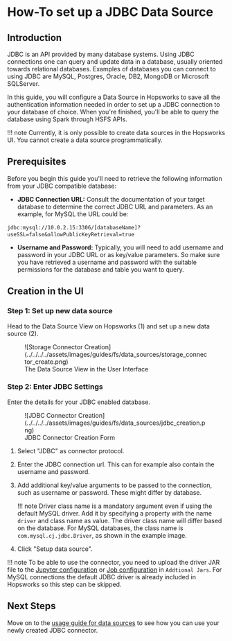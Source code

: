 # How-To set up a JDBC Data Source

## Introduction

JDBC is an API provided by many database systems. Using JDBC connections one can query and update data in a database, usually oriented towards relational databases. Examples of databases you can connect to using JDBC are MySQL, Postgres, Oracle, DB2, MongoDB or Microsoft SQLServer.

In this guide, you will configure a Data Source in Hopsworks to save all the authentication information needed in order to set up a JDBC connection to your database of choice.
When you're finished, you'll be able to query the database using Spark through HSFS APIs.

!!! note
    Currently, it is only possible to create data sources in the Hopsworks UI. You cannot create a data source programmatically.

## Prerequisites

Before you begin this guide you'll need to retrieve the following information from your JDBC compatible database:

- **JDBC Connection URL:** Consult the documentation of your target database to determine the correct JDBC URL and parameters. As an example, for MySQL the URL could be:

```
jdbc:mysql://10.0.2.15:3306/[databaseName]?useSSL=false&allowPublicKeyRetrieval=true
```

- **Username and Password:** Typically, you will need to add username and password in your JDBC URL or as key/value parameters. So make sure you have retrieved a username and password with the suitable permissions for the database and table you want to query.

## Creation in the UI
### Step 1: Set up new data source

Head to the Data Source View on Hopsworks (1) and set up a new data source (2).

<figure markdown>
  ![Storage Connector Creation](../../../../assets/images/guides/fs/data_sources/storage_connector_create.png)
  <figcaption>The Data Source View in the User Interface</figcaption>
</figure>

### Step 2: Enter JDBC Settings

Enter the details for your JDBC enabled database.

<figure markdown>
  ![JDBC Connector Creation](../../../../assets/images/guides/fs/data_sources/jdbc_creation.png)
  <figcaption>JDBC Connector Creation Form</figcaption>
</figure>

1. Select "JDBC" as connector protocol.
2. Enter the JDBC connection url. This can for example also contain the username and password.
3. Add additional key/value arguments to be passed to the connection, such as username or password. These might differ by database.


    !!! note 
        Driver class name is a mandatory argument even if using the default MySQL driver. Add it by specifying a property with the name `driver` and class name as value. The driver class name will differ based on the database. For MySQL databases, the class name is `com.mysql.cj.jdbc.Driver`, as shown in the example image.


4. Click "Setup data source".


!!! note
    To be able to use the connector, you need to upload the driver JAR file to the [Jupyter configuration](../../../projects/jupyter/spark_notebook.md) or [Job configuration](../../../projects/jobs/pyspark_job.md) in `Addtional Jars`.  For MySQL connections the default JDBC driver is already included in Hopsworks so this step can be skipped.


## Next Steps

Move on to the [usage guide for data sources](../usage.md) to see how you can use your newly created JDBC connector.